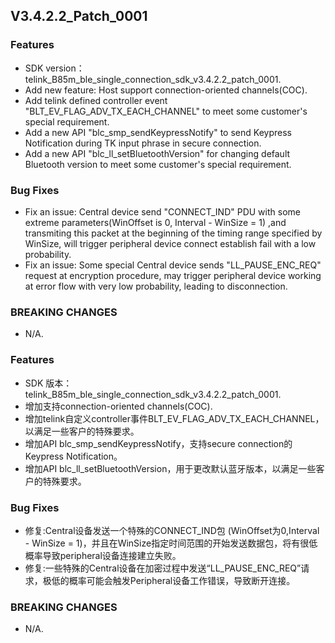## V3.4.2.2_Patch_0001

### Features
* SDK version：telink_B85m_ble_single_connection_sdk_v3.4.2.2_patch_0001.
* Add new feature: Host support connection-oriented channels(COC).
* Add telink defined controller event "BLT_EV_FLAG_ADV_TX_EACH_CHANNEL" to meet some customer's special requirement.
* Add a new API "blc_smp_sendKeypressNotify" to send Keypress Notification during TK input phrase in secure connection.
* Add a new API "blc_ll_setBluetoothVersion" for changing default Bluetooth version to meet some customer's special requirement.


### Bug Fixes
* Fix an issue: Central device send "CONNECT_IND" PDU with some extreme parameters(WinOffset is 0, Interval - WinSize = 1) ,and transmiting this packet at the beginning of the timing range specified by WinSize,  will trigger peripheral device connect establish fail with a low probability.
* Fix an issue: Some special Central device sends "LL_PAUSE_ENC_REQ" request at encryption procedure, may trigger peripheral device working at error flow with very low probability, leading to disconnection.


### BREAKING CHANGES
* N/A.



### Features
* SDK 版本：telink_B85m_ble_single_connection_sdk_v3.4.2.2_patch_0001.
* 增加支持connection-oriented channels(COC).
* 增加telink自定义controller事件BLT_EV_FLAG_ADV_TX_EACH_CHANNEL，以满足一些客户的特殊要求。
* 增加API blc_smp_sendKeypressNotify，支持secure connection的Keypress Notification。
* 增加API blc_ll_setBluetoothVersion，用于更改默认蓝牙版本，以满足一些客户的特殊要求。

### Bug Fixes
* 修复:Central设备发送一个特殊的CONNECT_IND包 (WinOffset为0,Interval - WinSize = 1)，并且在WinSize指定时间范围的开始发送数据包，将有很低概率导致peripheral设备连接建立失败。
* 修复:一些特殊的Central设备在加密过程中发送“LL_PAUSE_ENC_REQ”请求，极低的概率可能会触发Peripheral设备工作错误，导致断开连接。


### BREAKING CHANGES
* N/A.
